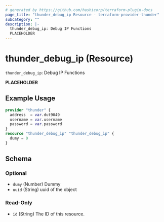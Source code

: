 ```yaml
---
# generated by https://github.com/hashicorp/terraform-plugin-docs
page_title: "thunder_debug_ip Resource - terraform-provider-thunder"
subcategory: ""
description: |-
  thunder_debug_ip: Debug IP Functions
  PLACEHOLDER
---
```


# thunder_debug_ip (Resource)

`thunder_debug_ip`: Debug IP Functions

__PLACEHOLDER__

## Example Usage

```terraform
provider "thunder" {
  address  = var.dut9049
  username = var.username
  password = var.password
}
resource "thunder_debug_ip" "thunder_debug_ip" {
  dumy = 0
}
```

<!-- schema generated by tfplugindocs -->
## Schema

### Optional

- `dumy` (Number) Dummy
- `uuid` (String) uuid of the object

### Read-Only

- `id` (String) The ID of this resource.


